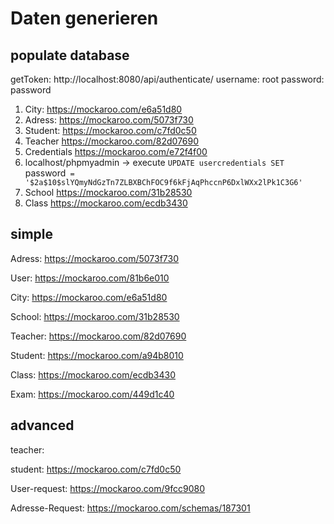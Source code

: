 # Daten generieren

## populate database

getToken: 
http://localhost:8080/api/authenticate/
username: root
password: password

1. City: https://mockaroo.com/e6a51d80
2. Adress: https://mockaroo.com/5073f730
3. Student: https://mockaroo.com/c7fd0c50
4. Teacher https://mockaroo.com/82d07690
5. Credentials https://mockaroo.com/e72f4f00
6. localhost/phpmyadmin -> execute `UPDATE usercredentials SET `password` = '$2a$10$slYQmyNdGzTn7ZLBXBChFOC9f6kFjAqPhccnP6DxlWXx2lPk1C3G6'`
7. School https://mockaroo.com/31b28530
8. Class https://mockaroo.com/ecdb3430

## simple

Adress: https://mockaroo.com/5073f730

User: https://mockaroo.com/81b6e010

City: https://mockaroo.com/e6a51d80

School: https://mockaroo.com/31b28530

Teacher: https://mockaroo.com/82d07690

Student: https://mockaroo.com/a94b8010

Class: https://mockaroo.com/ecdb3430

Exam: https://mockaroo.com/449d1c40

## advanced

teacher: 

student: https://mockaroo.com/c7fd0c50


User-request: https://mockaroo.com/9fcc9080

Adresse-Request: https://mockaroo.com/schemas/187301
